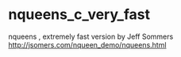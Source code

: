 nqueens_c_very_fast
===================

nqueens , extremely fast version by Jeff Sommers http://jsomers.com/nqueen_demo/nqueens.html
